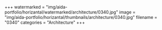 +++
watermarked = "img/aida-portfolio/horizantal/watermarked/architecture/0340.jpg"
image = "img/aida-portfolio/horizantal/thumbnails/architecture/0340.jpg"
filename = "0340"
categories = "Architecture"
+++
